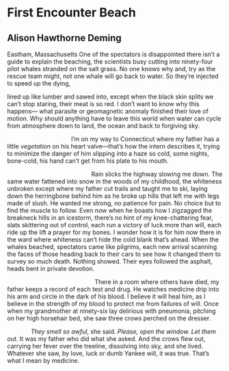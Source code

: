 # First Encounter Beach
## Alison Hawthorne Deming
Eastham, Massachusetts
One of the spectators is disappointed
there isn’t a guide to explain
the beaching, the scientists busy
cutting into ninety-four pilot whales
stranded on the salt grass.
No one knows why and, try as the rescue team
might, not one whale will go back to water.
So they’re injected to speed up the dying,

lined up like lumber and sawed into,
except when the black skin splits
we can’t stop staring, their meat is so red.
I don’t want to know why this happens—
what parasite or geomagnetic anomaly
finished their love of motion. Why should
anything have to leave this world
when water can cycle from atmosphere
down to land, the ocean and back
to forgiving sky.

                                      I’m on my way to Connecticut
where my father has a little _vegetation_
on his heart valve—that’s how the intern
describes it, trying to minimize
the danger of him slipping
into a haze so cold, some nights,
bone-cold, his hand can’t get from
his plate to his mouth.

                                                  Rain slicks the highway
slowing me down. The same water
fattened into snow in the woods
of my childhood, the whiteness
unbroken except where my father
cut trails and taught me to ski,
laying down the herringbone behind him
as he broke up hills that left me
with legs made of slush. He wanted me strong,
no patience for pain. No choice
but to find the muscle to follow. Even now
when he boasts how I zigzagged
the breakneck hills in an icestorm,
there’s no hint of my knee-chattering fear,
slats skittering out of control,
each run a victory of luck more than will,
each ride up the lift a prayer for my bones.
I wonder how it is for him now
there in the ward where whiteness can’t hide
the cold blank that’s ahead. When the whales
beached, spectators came like pilgrims,
each new arrival scanning the faces
of those heading back to their cars
to see how it changed them
to survey so much death. Nothing showed.
Their eyes followed the asphalt,
heads bent in private devotion.

                                                    There in a room
where others have died, my father
keeps a record of each test and drug.
He watches medicine drip into his arm
and circle in the dark of his blood.
I believe it will heal him, as I believe
in the strength of my blood
to protect me from failures of will. Once
when my grandmother at ninety-six
lay delirious with pneumonia,
pitching on her high horsehair bed,
she saw three crows perched on the dresser.

              _They smell so awful,_ she said.
 _Please, open the window. Let them out._
It was my father who did what she asked.
And the crows flew out, carrying her fever
over the treeline, dissolving into sky,
and she lived. Whatever she saw,
by love, luck or dumb Yankee will,
it was true. That’s what I mean by medicine.